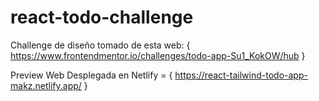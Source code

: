# react-todo-challenge


Challenge de diseño tomado de esta web: { https://www.frontendmentor.io/challenges/todo-app-Su1_KokOW/hub }


Preview Web Desplegada en Netlify = { https://react-tailwind-todo-app-makz.netlify.app/ }
 
